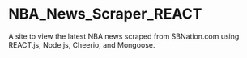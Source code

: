 # NBA_News_Scraper_REACT
A site to view the latest NBA news  scraped from SBNation.com using REACT.js, Node.js, Cheerio, and Mongoose.

